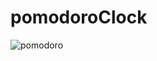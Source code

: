 # pomodoroClock
![pomodoro](https://user-images.githubusercontent.com/29158874/136910747-d1126864-d157-4264-8c14-67d28ccd2ccc.png)
